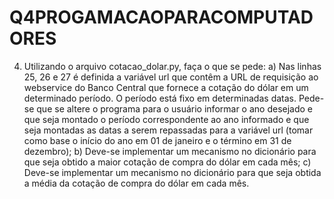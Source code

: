 # Q4PROGAMACAOPARACOMPUTADORES



4. Utilizando o arquivo cotacao_dolar.py, faça o que se pede:
a) Nas linhas 25, 26 e 27 é definida a variável url que contêm a URL de requisição ao webservice 
do Banco Central que fornece a cotação do dólar em um determinado período. O período está 
fixo em determinadas datas. Pede-se que se altere o programa para o usuário informar o ano 
desejado e que seja montado o período correspondente ao ano informado e que seja montadas 
as datas a serem repassadas para a variável url (tomar como base o início do ano em 01 de 
janeiro e o término em 31 de dezembro); 
b) Deve-se implementar um mecanismo no dicionário para que seja obtido a maior cotação de 
compra do dólar em cada mês;
c) Deve-se implementar um mecanismo no dicionário para que seja obtida a média da cotação de 
compra do dólar em cada mês.
